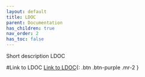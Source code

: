 ```yaml
---
layout: default
title: LDOC
parent: Documentation
has_children: true
nav_order: 2
has_toc: false
---
```

Short description LDOC

#Link to LDOC
<span class="fs-8">
[Link to LDOC](http://example.com/){: .btn .btn-purple .mr-2 }
</span>